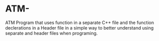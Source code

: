 # ATM-
ATM Program that uses function in a separate C++ file and the function declerations in a Header file in a simple way to better understand using separate and header files when programing. 
